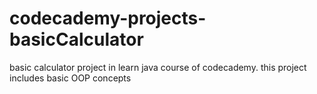 # codecademy-projects-basicCalculator
 basic calculator project in learn java course of codecademy. this project includes basic OOP concepts
